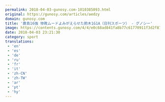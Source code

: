 ```yaml
---
permalink: 2018-04-03-gunosy.com-1010385093.html
original: https://gunosy.com/articles/aedzy
domain: gunosy.com
title: '鹿島16強 惨敗ムードよみがえらせた鈴木1G1A（日刊スポーツ） - グノシー'
image: https://contents.gunosy.com/4/4/e0c68ad841fa8b77c61770911f3d2f87_content.jpg
date: 2018-04-03 23:21:30
category: sport
translations: 
 - 'en'
 - 'es'
 - 'de'
 - 'ru'
 - 'fr'
 - 'it'
 - 'zh-CN'
 - 'zh-TW'
 - 'ar'
 - 'pt'
 - 'hy'
---
```


